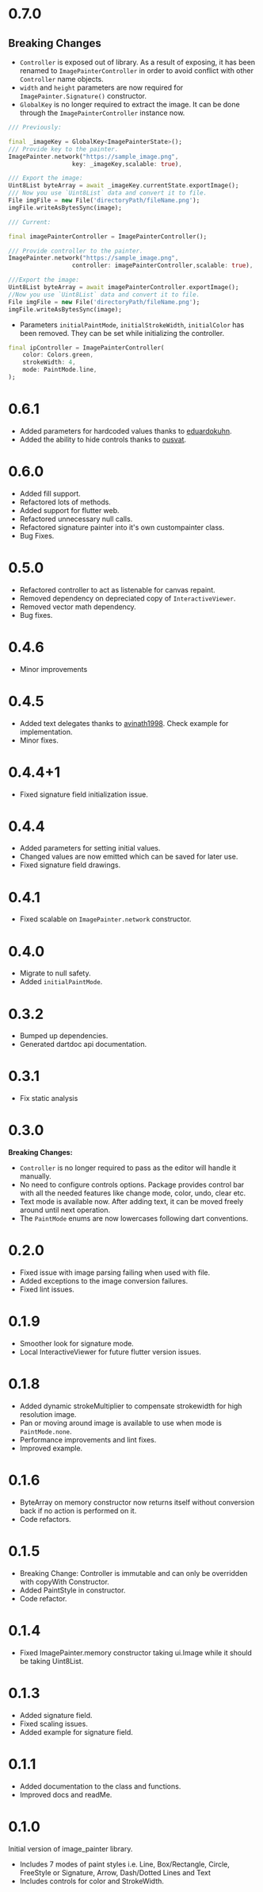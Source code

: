 # 0.7.0

## Breaking Changes
- `Controller` is exposed out of library. As a result of exposing, it has been renamed to `ImagePainterController` in order to avoid conflict with other `Controller` name objects.
- `width` and `height` parameters are now required for `ImagePainter.Signature()` constructor.
- `GlobalKey` is no longer required to extract the image. It can be done through the `ImagePainterController` instance now. 
```dart
/// Previously:

final _imageKey = GlobalKey<ImagePainterState>();
/// Provide key to the painter.
ImagePainter.network("https://sample_image.png",
                  key: _imageKey,scalable: true),

/// Export the image:
Uint8List byteArray = await _imageKey.currentState.exportImage();
/// Now you use `Uint8List` data and convert it to file.
File imgFile = new File('directoryPath/fileName.png');
imgFile.writeAsBytesSync(image);

/// Current:

final imagePainterController = ImagePainterController();

/// Provide controller to the painter.
ImagePainter.network("https://sample_image.png",
                  controller: imagePainterController,scalable: true),

///Export the image:
Uint8List byteArray = await imagePainterController.exportImage();
//Now you use `Uint8List` data and convert it to file.
File imgFile = new File('directoryPath/fileName.png');
imgFile.writeAsBytesSync(image);

```
- Parameters `initialPaintMode`, `initialStrokeWidth`, `initialColor` has been removed. They can be set while initializing the controller.
```dart
final ipController = ImagePainterController(
    color: Colors.green,
    strokeWidth: 4,
    mode: PaintMode.line,
);
```

# 0.6.1

- Added parameters for hardcoded values thanks to [eduardokuhn](https://github.com/eduardokuhn).
- Added the ability to hide controls thanks to [ousvat](https://github.com/ousvat).

# 0.6.0

- Added fill support.
- Refactored lots of methods.
- Added support for flutter web.
- Refactored unnecessary null calls.
- Refactored signature painter into it's own custompainter class.
- Bug Fixes.

# 0.5.0

- Refactored controller to act as listenable for canvas repaint.
- Removed dependency on depreciated copy of `InteractiveViewer`.
- Removed vector math dependency.
- Bug fixes.

# 0.4.6

- Minor improvements

# 0.4.5

- Added text delegates thanks to [avinath1998](https://github.com/avinath1998). Check example for implementation.
- Minor fixes.

# 0.4.4+1

- Fixed signature field initialization issue.

# 0.4.4

- Added parameters for setting initial values.
- Changed values are now emitted which can be saved for later use. 
- Fixed signature field drawings. 

# 0.4.1

- Fixed scalable on `ImagePainter.network` constructor.

# 0.4.0

- Migrate to null safety.
- Added `initialPaintMode`.

# 0.3.2

- Bumped up dependencies.
- Generated dartdoc api documentation.

# 0.3.1

- Fix static analysis

# 0.3.0

**Breaking Changes:** 
- `Controller` is no longer required to pass as the editor will handle it manually. 
- No need to configure controls options. Package provides control bar with all the needed features like change mode, color, undo, clear etc. 
- Text mode is available now. After adding text, it can be moved freely around until next operation. 
- The `PaintMode` enums are now lowercases following dart conventions.


# 0.2.0

- Fixed issue with image parsing failing when used with file. 
- Added exceptions to the image conversion failures.
- Fixed lint issues.

# 0.1.9

- Smoother look for signature mode.
- Local InteractiveViewer for future flutter version issues. 

# 0.1.8

- Added dynamic strokeMultiplier to compensate strokewidth for high resolution image.
- Pan or moving around image is available to use when mode is `PaintMode.none`. 
- Performance improvements and lint fixes. 
- Improved example. 

# 0.1.6

- ByteArray on memory constructor now returns itself without conversion back if no action is performed on it.
- Code refactors.

# 0.1.5

- Breaking Change: Controller is immutable and can only be overridden with copyWith Constructor.
- Added PaintStyle in constructor.
- Code refactor.

# 0.1.4

- Fixed ImagePainter.memory constructor taking ui.Image while it should be taking Uint8List. 

# 0.1.3

- Added signature field. 
- Fixed scaling issues.
- Added example for signature field. 

# 0.1.1

- Added documentation to the class and functions.
- Improved docs and readMe.

# 0.1.0

Initial version of image_painter library.
 - Includes 7 modes of paint styles i.e. Line, Box/Rectangle, Circle, FreeStyle or Signature, Arrow, Dash/Dotted Lines and Text 
 - Includes controls for color and StrokeWidth.